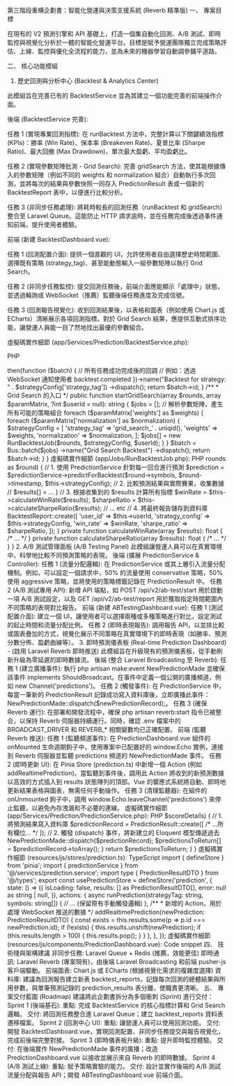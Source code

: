 第三階段重構企劃書：智能化營運與決策支援系統 (Reverb 精準版)
一、 專案目標

在現有的 V2 預測引擎和 API 基礎上，打造一個集自動化回測、A/B 測試、即時監控與視覺化分析於一體的智能化營運平台。目標是賦予營運團隊獨立完成策略評估、上線、監控與優化全流程的能力，並為未來的機器學習自動調參鋪平道路。

二、 核心功能模組

1. 歷史回測與分析中心 (Backtest & Analytics Center)

此模組旨在完善已有的 BacktestService 並為其建立一個功能完善的前端操作介面。

後端 (BacktestService 完善):

任務 1 (實現專業回測指標): 在 runBacktest 方法中，完整計算以下關鍵績效指標(KPIs)：勝率 (Win Rate)、保本率 (Breakeven Rate)、夏普比率 (Sharpe Ratio)、最大回撤 (Max Drawdown)、單次最大盈虧、平均盈虧比。

任務 2 (實現參數矩陣批測 - Grid Search): 完善 gridSearch 方法，使其能根據傳入的參數矩陣（例如不同的 weights 和 normalization 組合）自動執行多次回測，並將每次的結果與參數快照一同存入 PredictionResult 表或一個新的 BacktestReport 表中，以便進行比較分析。

任務 3 (非同步任務處理): 將耗時較長的回測任務（runBacktest 和 gridSearch）整合至 Laravel Queue。這能防止 HTTP 請求逾時，並在任務完成後透過事件通知前端，提升使用者體驗。

前端 (新建 BacktestDashboard.vue):

任務 1 (回測配置介面): 提供一個直觀的 UI，允許使用者自由選擇歷史時間範圍、選擇既有策略 (strategy_tag)、甚至能動態輸入一組參數矩陣以執行 Grid Search。

任務 2 (非同步任務監控): 提交回測任務後，前端介面應能顯示「處理中」狀態，並透過輪詢或 WebSocket（推薦）監聽後端任務進度及完成信號。

任務 3 (回測報告視覺化): 收到回測結果後，以表格和圖表（例如使用 Chart.js 或 ECharts）清晰展示各項回測指標。對於 Grid Search 結果，應提供互動式排序功能，讓營運人員能一目了然地找出最優的參數組合。

虛擬碼實作細節 (app/Services/Prediction/BacktestService.php):

PHP

<?php

namespace App\Services\Prediction;

use App\Jobs\RunBacktestJob; // 將要建立的 Job
use Illuminate\Support\Facades\Bus; // 用於鏈式任務

class BacktestService
{
    public function __construct(private PredictionService $service) {}

    /**
     * 主入口：接收配置並將其分派到隊列中執行
     * @return string Job Batch ID，用於前端查詢進度
     */
    public function startBacktest(array $rounds, array $strategyConfig, ?int $userId = null): string
    {
        $batch = Bus::batch([
            new RunBacktestJob($rounds, $strategyConfig, $userId),
        ])->then(function ($batch) {
            // 所有任務成功完成後的回調
            // 例如：透過 WebSocket 通知使用者 backtest.completed
        })->name("Backtest for strategy: " . $strategyConfig['strategy_tag'])
          ->dispatch();

        return $batch->id;
    }

    /**
     * Grid Search 的入口
     */
    public function startGridSearch(array $rounds, array $paramMatrix, ?int $userId = null): string
    {
        $jobs = [];
        // 解析參數矩陣，產生所有可能的策略組合
        foreach ($paramMatrix['weights'] as $weights) {
            foreach ($paramMatrix['normalization'] as $normalization) {
                $strategyConfig = [
                    'strategy_tag' => 'grid_search_' . uniqid(),
                    'weights' => $weights,
                    'normalization' => $normalization,
                ];
                $jobs[] = new RunBacktestJob($rounds, $strategyConfig, $userId);
            }
        }

        $batch = Bus::batch($jobs)
                    ->name("Grid Search Backtest")
                    ->dispatch();

        return $batch->id;
    }
}
虛擬碼實作細節 (app/Jobs/RunBacktestJob.php):

PHP

<?php

namespace App\Jobs;

use Illuminate\Bus\Queueable;
use Illuminate\Contracts\Queue\ShouldQueue;
use Illuminate\Foundation\Bus\Dispatchable;
use Illuminate\Queue\InteractsWithQueue;
use Illuminate\Queue\SerializesModels;
use App\Services\Prediction\PredictionService;
use App\Models\BacktestReport; // 儲存回測結果的模型

class RunBacktestJob implements ShouldQueue
{
    use Dispatchable, InteractsWithQueue, Queueable, SerializesModels;

    public function __construct(
        private array $rounds,
        private array $strategyConfig,
        private ?int $userId
    ) {}

    public function handle(PredictionService $predictionService): void
    {
        $results = [];
        foreach ($this->rounds as $round) {
            // 1. 使用 PredictionService 針對每一回合進行預測
            $prediction = $predictionService->predictForBacktest($round->symbols, $round->timestamp, $this->strategyConfig);
            // 2. 比較預測結果與實際賽果，收集數據
            // $results[] = ...
        }

        // 3. 根據收集到的 $results 計算所有指標
        $winRate = $this->calculateWinRate($results);
        $sharpeRatio = $this->calculateSharpeRatio($results);
        // ... etc

        // 4. 將最終報告儲存到資料庫
        BacktestReport::create([
            'user_id' => $this->userId,
            'strategy_config' => $this->strategyConfig,
            'win_rate' => $winRate,
            'sharpe_ratio' => $sharpeRatio,
        ]);
    }

    private function calculateWinRate(array $results): float { /* ... */ }
    private function calculateSharpeRatio(array $results): float { /* ... */ }
}
2. A/B 測試管理面板 (A/B Testing Panel)

此模組讓營運人員可以在真實環境中，科學地比較不同預測策略的表現。

後端 (擴展 PredictionService & Controller):

任務 1 (流量分配邏輯): 在 PredictionService 或其上層引入流量分配機制。例如，可以設定一個請求中，50% 的流量使用 conservative 策略，50% 使用 aggressive 策略，並將使用的策略標籤記錄在 PredictionResult 中。

任務 2 (A/B 測試專用 API): 新增 API 端點，如 POST /api/v2/ab-test/start 用於啟動一項 A/B 測試設定，以及 GET /api/v2/ab-test/report 用於獲取指定時間範圍內不同策略的表現對比報告。

前端 (新建 ABTestingDashboard.vue):

任務 1 (測試配置介面): 建立一個 UI，讓使用者可以選擇兩種或多種策略進行對比，設定測試的起止時間和流量分配比例。

任務 2 (即時表現報告): 調用報告 API，以並排比較或圖表疊加的方式，視覺化展示不同策略在真實環境下的即時表現（如勝率、預測分數分佈、盈虧曲線等）。

3. 即時預測儀表板 (Real-time Prediction Dashboard) - (啟用 Laravel Reverb 即時推送)

此模組旨在升級現有的預測儀表板，從手動刷新升級為零延遲的即時數據流。

後端 (整合 Laravel Broadcasting 至 Reverb):

任務 1 (建立廣播事件): 執行 php artisan make:event NewPredictionMade 並確保該事件 implements ShouldBroadcast。在事件中定義一個公開的廣播頻道，例如 new Channel('predictions')。

任務 2 (觸發事件): 在 PredictionService 中，每當一筆新的 PredictionResult 記錄成功寫入資料庫後，立即廣播此事件：NewPredictionMade::dispatch($newPredictionRecord);。

任務 3 (確保 Reverb 運行): 在部署和開發流程中，確保 php artisan reverb:start 指令已被整合，以保持 Reverb 伺服器持續運行。同時，確認 .env 檔案中的 BROADCAST_DRIVER 和 REVERB_* 相關變數均已正確配置。

前端 (監聽 Reverb 推送):

任務 1 (監聽頻道事件): 在 PredictionDashboard.vue 組件的 onMounted 生命週期鉤子中，使用專案中已配置好的 window.Echo 實例，連接到 Reverb 伺服器並監聽 predictions 頻道的 NewPredictionMade 事件。

任務 2 (即時更新 UI): 在 Pinia Store (prediction.ts) 中新增一個 Action (例如 addRealtimePrediction)。當監聽到事件後，調用此 Action 將收到的新預測數據以高效的方式插入到 results 狀態陣列的頂部。Vue 的響應式系統將自動、即時地更新結果表格與圖表，無需任何手動操作。

任務 3 (清理監聽器): 在組件的 onUnmounted 鉤子中，調用 window.Echo.leaveChannel('predictions') 來停止監聽，以避免內存洩漏和不必要的連線。

虛擬碼實作細節 (app/Services/Prediction/PredictionService.php):

PHP

<?php

namespace App\Services\Prediction;

use App\Events\NewPredictionMade; // 引入要廣播的事件
use App\Models\PredictionResult;

class PredictionService
{
    // ... (constructor)

    public function predict(array $symbols, int $timestamp, array $history): array
    {
        // ... (原有的行情獲取、特徵計算、分數混合等邏輯不變)
        // $finalScores = ...

        $predictionsToReturn = [];

        foreach ($finalScores as $symbol => $scoreDetails) {
            // 1. 將預測結果寫入資料庫
            $predictionRecord = PredictionResult::create([ /* ...所有欄位... */ ]);

            // 2. 觸發 (dispatch) 事件，將新建立的 Eloquent 模型傳遞過去
            NewPredictionMade::dispatch($predictionRecord);

            $predictionsToReturn[] = $predictionRecord->toArray();
        }

        return $predictionsToReturn;
    }
}
虛擬碼實作細節 (resources/js/stores/prediction.ts):

TypeScript

import { defineStore } from 'pinia';
import { predictionService } from '@/services/prediction.service';
import type { PredictionResultDTO } from '@/types';

export const usePredictionStore = defineStore('prediction', {
    state: () => ({
        isLoading: false,
        results: [] as PredictionResultDTO[],
        error: null as string | null,
    }),
    actions: {
        async runPrediction(strategyTag: string, symbols: string[]) {
            // ... (保留原有手動觸發邏輯)
        },

        /**
         * 新增的 Action，用於處理 WebSocket 推送的數據
         */
        addRealtimePrediction(newPrediction: PredictionResultDTO) {
            const exists = this.results.some(p => p.id === newPrediction.id);
            if (!exists) {
                this.results.unshift(newPrediction);
                if (this.results.length > 100) {
                    this.results.pop();
                }
            }
        },
    },
});
虛擬碼實作細節 (resources/js/components/PredictionDashboard.vue):

Code snippet

<template>
    <div>
        <div class="realtime-indicator">
            <span :class="{'connected': isConnected}"></span>
            {{ isConnected ? '即時監聽中' : '未連接' }}
        </div>
        <PredictionResultTable :results="store.results" />
    </div>
</template>

<script setup lang="ts">
import { ref, onMounted, onUnmounted } from 'vue';
import { usePredictionStore } from '@/stores/usePredictionStore';
// ...

const store = usePredictionStore();
const isConnected = ref(false);

onMounted(() => {
    // @ts-ignore
    if (window.Echo) {
        // @ts-ignore
        window.Echo.channel('predictions')
            .listen('.NewPredictionMade', (event: { prediction: PredictionResultDTO }) => {
                store.addRealtimePrediction(event.prediction);
            });

        // @ts-ignore
        window.Echo.connector.pusher.connection.bind('connected', () => { isConnected.value = true; });
        // @ts-ignore
        window.Echo.connector.pusher.connection.bind('disconnected', () => { isConnected.value = false; });
        // @ts-ignore
        isConnected.value = window.Echo.connector.pusher.connection.state === 'connected';
    }
});

onUnmounted(() => {
    // @ts-ignore
    if (window.Echo) {
        // @ts-ignore
        window.Echo.leaveChannel('predictions');
    }
});
</script>

<style scoped>
.realtime-indicator span {
    display: inline-block; width: 10px; height: 10px;
    border-radius: 50%; background-color: #f00;
}
.realtime-indicator span.connected { background-color: #0f0; }
</style>
四、 技術棧與架構建議

非同步任務: Laravel Queue + Redis (推薦，效能更佳)

即時通訊: Laravel Reverb (專案現有)，由後端 Laravel Broadcasting 和前端 pusher-js 客戶端驅動。

前端圖表: Chart.js 或 ECharts (根據視覺化需求的複雜度選擇)

資料庫: 建議為回測報告建立新表 backtest_reports，記錄每次回測的總體結果與所用參數，與單筆預測記錄的 prediction_results 表分離，使職責更清晰。

五、 專案交付藍圖 (Roadmap)

建議將此企劃書拆分為多個衝刺 (Sprint) 進行交付：

Sprint 1 (後端基石):

重點: 完成 BacktestService 的核心指標計算和 Grid Search 邏輯。

交付: 將回測任務整合進 Laravel Queue；建立 backtest_reports 資料表遷移檔案。

Sprint 2 (回測中心 UI):

重點: 讓營運人員可以使用回測功能。

交付: 開發 BacktestDashboard.vue，實現回測配置、非同步任務提交與報告視覺化，完成前後端完整對接。

Sprint 3 (即時儀表板升級):

重點: 提升即時監控體驗。

交付: 在後端實作 NewPredictionMade 事件的廣播；改造 PredictionDashboard.vue 以接收並展示來自 Reverb 的即時數據。

Sprint 4 (A/B 測試上線):

重點: 賦予策略實驗的能力。

交付: 設計並實作後端的 A/B 測試流量分配與報告 API；開發 ABTestingDashboard.vue 前端介面。
